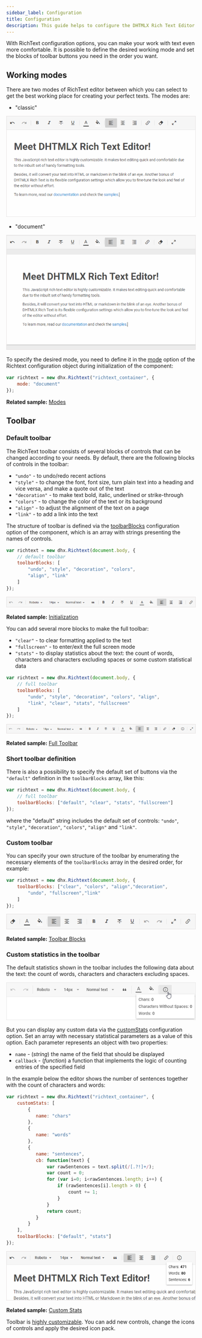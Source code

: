 ```yaml
---
sidebar_label: Configuration
title: Configuration
description: This guide helps to configure the DHTMLX Rich Text Editor according to your requirements, enable the required working mode in the editor, and define its toolbar structure.
---
```


With RichText configuration options, you can make your work with text even more comfortable. It is possible to define the desired working mode and set the blocks of toolbar buttons you need in the order you want.

Working modes
---------------

There are two modes of RichText editor between which you can select to get the best working place for creating your perfect texts. The modes are:

- "classic"

![Classic Mode](./../assets/classic_mode.png)

- "document"

![Doc Mode](./../assets/doc_mode.png)

To specify the desired mode, you need to define it in the [mode](../api/properties.md#mode) option of the Richtext configuration object during initialization of the component:

~~~js
var richtext = new dhx.Richtext("richtext_container", {
	mode: "document"
});
~~~

**Related sample:** [Modes](https://snippet.dhtmlx.com/pdh5buvg)

Toolbar
------------

### Default toolbar

The RichText toolbar consists of several blocks of controls that can be changed according to your needs. By default, there are the following blocks of controls in the toolbar: 

- `"undo"` - to undo/redo recent actions
- `"style"` - to change the font, font size, turn plain text into a heading and vice versa, and make a quote out of the text
- `"decoration"` - to make text bold, italic, underlined or strike-through
- `"colors"` - to change the color of the text or its background
- `"align"` - to adjust the alignment of the text on a page
- `"link"` - to add a link into the text

The structure of toolbar is defined via the [toolbarBlocks](../api/properties.md#toolbarblocks) configuration option of the component, which is an array with strings presenting the names of controls.

~~~js
var richtext = new dhx.Richtext(document.body, {
	// default toolbar
    toolbarBlocks: [
    	"undo", "style", "decoration", "colors", 
        "align", "link"
    ]
});
~~~

![Default Toolbar](./../assets/default_toolbar.png)

**Related sample:** [Initialization](https://snippet.dhtmlx.com/32jtemtm)

You can add several more blocks to make the full toolbar: 

- `"clear"` - to clear formatting applied to the text
- `"fullscreen"` - to enter/exit the full screen mode
- `"stats"` - to display statistics about the text: the count of words, characters and characters excluding spaces or some custom statistical data
    
~~~js
var richtext = new dhx.Richtext(document.body, {
	// full toolbar
    toolbarBlocks: [
    	"undo", "style", "decoration", "colors", "align",
        "link", "clear", "stats", "fullscreen"
    ]
});
~~~

![Full Toolbar](./../assets/full_toolbar.png)


**Related sample:** [Full Toolbar](https://snippet.dhtmlx.com/5yga5ce1)

### Short toolbar definition

There is also a possibility to specify the default set of buttons via the `"default"` definition in the  `toolbarBlocks` array, like this:

~~~js
var richtext = new dhx.Richtext(document.body, {
	// full toolbar
    toolbarBlocks: ["default", "clear", "stats", "fullscreen"]
});
~~~

where the "default" string includes the default set of controls: `"undo"`, `"style"`, `"decoration"`, `"colors"`, `"align"` and `"link"`.


### Custom toolbar

You can specify your own structure of the toolbar by enumerating the necessary elements of the `toolbarBlocks` array in the desired order, for example:

~~~js
var richtext = new dhx.Richtext(document.body, {
	toolbarBlocks: ["clear", "colors", "align","decoration", 
    	"undo", "fullscreen","link"
    ]
});
~~~

![Custom toolbar](./../assets/custom_toolbar.png)

**Related sample:** [Toolbar Blocks](https://snippet.dhtmlx.com/yp7en22d)

### Custom statistics in the toolbar 

The default statistics shown in the toolbar includes the following data about the text: the count of words, characters and characters excluding spaces.

![Default stats](./../assets/default_stats.png)

But you can display any custom data via the [customStats](api/properties.md#customstats) configuration option. Set an array with necessary statistical parameters as a value of this option. 
Each parameter represents an object with two properties:

- `name` - (*string*) the name of the field that should be displayed
- `callback` - (*function*) a function that implements the logic of counting entries of the specified field

In the example below the editor shows the number of sentences together with the count of characters and words: 

~~~js
var richtext = new dhx.Richtext("richtext_container", {
	customStats: [
    	{
           name: "chars"
        },
        {
           name: "words"
        },
        {
           name: "sentences",
           cb: function(text) {
               var rawSentences = text.split(/[.?!]+/);
               var count = 0;
               for (var i=0; i<rawSentences.length; i++) {
                   if (rawSentences[i].length > 0) {
                       count += 1;
                   }
               }
               return count;
           }
        }
    ],
    toolbarBlocks: ["default", "stats"]
});
~~~

![Custom statistics](./../assets/custom_stats.png)

**Related sample:** [Custom Stats](https://snippet.dhtmlx.com/u1734epz)


Toolbar is [highly customizable](customization.md). You can add new controls, change the icons of controls and apply the desired icon pack. 

